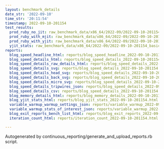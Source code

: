 ```yaml
---
layout: benchmark_details
date_str: '2022-09-10'
time_str: '20:11:54'
timestamp: 2022-09-10-201154
test_results:
  prod_ruby_no_jit: raw_benchmark_data/x86_64/2022-09/2022-09-10-201154_basic_benchmark_prod_ruby_no_jit.json
  prod_ruby_with_mjit: raw_benchmark_data/x86_64/2022-09/2022-09-10-201154_basic_benchmark_prod_ruby_with_mjit.json
  prod_ruby_with_yjit: raw_benchmark_data/x86_64/2022-09/2022-09-10-201154_basic_benchmark_prod_ruby_with_yjit.json
  yjit_stats: raw_benchmark_data/x86_64/2022-09/2022-09-10-201154_basic_benchmark_yjit_stats.json
reports:
  blog_speed_headline_html: reports/blog_speed_headline_2022-09-10-201154.html
  blog_speed_details_html: reports/blog_speed_details_2022-09-10-201154.html
  blog_speed_details_raw_details_html: reports/blog_speed_details_2022-09-10-201154.raw_details.html
  blog_speed_details_svg: reports/blog_speed_details_2022-09-10-201154.svg
  blog_speed_details_head_svg: reports/blog_speed_details_2022-09-10-201154.head.svg
  blog_speed_details_back_svg: reports/blog_speed_details_2022-09-10-201154.back.svg
  blog_speed_details_micro_svg: reports/blog_speed_details_2022-09-10-201154.micro.svg
  blog_speed_details_tripwires_json: reports/blog_speed_details_2022-09-10-201154.tripwires.json
  blog_speed_details_csv: reports/blog_speed_details_2022-09-10-201154.csv
  blog_memory_details_html: reports/blog_memory_details_2022-09-10-201154.html
  blog_yjit_stats_html: reports/blog_yjit_stats_2022-09-10-201154.html
  variable_warmup_warmup_settings_json: reports/variable_warmup_2022-09-10-201154.warmup_settings.json
  variable_warmup_stats_of_interest_json: reports/variable_warmup_2022-09-10-201154.stats_of_interest.json
  blog_exit_reports_bench_list_html: reports/blog_exit_reports_2022-09-10-201154.bench_list.html
  iteration_count_html: reports/iteration_count_2022-09-10-201154.html

---
```

Autogenerated by continuous_reporting/generate_and_upload_reports.rb script.
